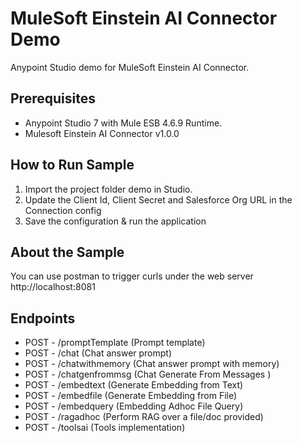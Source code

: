 MuleSoft Einstein AI Connector Demo
====================================
Anypoint Studio demo for MuleSoft Einstein AI Connector.


Prerequisites
---------------

* Anypoint Studio 7 with Mule ESB 4.6.9 Runtime.
* Mulesoft Einstein AI Connector v1.0.0


How to Run Sample
-----------------

1. Import the project folder demo in Studio.
2. Update the Client Id, Client Secret and Salesforce Org URL in the Connection config
3. Save the configuration & run the application


About the Sample
----------------

You can use postman to trigger curls under the web server http://localhost:8081

## Endpoints

* POST - /promptTemplate (Prompt template)
* POST - /chat (Chat answer prompt)
* POST - /chatwithmemory (Chat answer prompt with memory)
* POST - /chatgenfrommsg (Chat Generate From Messages )
* POST - /embedtext (Generate Embedding from Text)
* POST - /embedfile (Generate Embedding from File)
* POST - /embedquery (Embedding Adhoc File Query)
* POST - /ragadhoc (Perform RAG over a file/doc provided)
* POST - /toolsai (Tools implementation)

